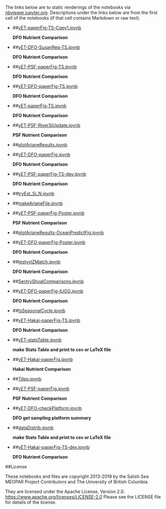 The links below are to static renderings of the notebooks via
[nbviewer.jupyter.org](https://nbviewer.jupyter.org/).
Descriptions under the links below are from the first cell of the notebooks
(if that cell contains Markdown or raw text).

* ##[vET-paperFig-TS-Copy1.ipynb](https://nbviewer.jupyter.org/urls/bitbucket.org/salishsea/analysis-elise-2/raw/tip/notebooks/bioTuning/evalFigs/vET-paperFig-TS-Copy1.ipynb)  
    
    **DFO Nutrient Comparison**  

* ##[vET-DFO-SusanReq-TS.ipynb](https://nbviewer.jupyter.org/urls/bitbucket.org/salishsea/analysis-elise-2/raw/tip/notebooks/bioTuning/evalFigs/vET-DFO-SusanReq-TS.ipynb)  
    
    **DFO Nutrient Comparison**  

* ##[vET-PSF-paperFig-TS.ipynb](https://nbviewer.jupyter.org/urls/bitbucket.org/salishsea/analysis-elise-2/raw/tip/notebooks/bioTuning/evalFigs/vET-PSF-paperFig-TS.ipynb)  
    
    **DFO Nutrient Comparison**  

* ##[vET-DFO-paperFig-TS.ipynb](https://nbviewer.jupyter.org/urls/bitbucket.org/salishsea/analysis-elise-2/raw/tip/notebooks/bioTuning/evalFigs/vET-DFO-paperFig-TS.ipynb)  
    
    **DFO Nutrient Comparison**  

* ##[vET-paperFig-TS.ipynb](https://nbviewer.jupyter.org/urls/bitbucket.org/salishsea/analysis-elise-2/raw/tip/notebooks/bioTuning/evalFigs/vET-paperFig-TS.ipynb)  
    
    **DFO Nutrient Comparison**  

* ##[vET-PSF-RiverSiUpdate.ipynb](https://nbviewer.jupyter.org/urls/bitbucket.org/salishsea/analysis-elise-2/raw/tip/notebooks/bioTuning/evalFigs/vET-PSF-RiverSiUpdate.ipynb)  
    
    **PSF Nutrient Comparison**  

* ##[plotArianeResults.ipynb](https://nbviewer.jupyter.org/urls/bitbucket.org/salishsea/analysis-elise-2/raw/tip/notebooks/bioTuning/evalFigs/plotArianeResults.ipynb)  
    
* ##[vET-DFO-paperFig.ipynb](https://nbviewer.jupyter.org/urls/bitbucket.org/salishsea/analysis-elise-2/raw/tip/notebooks/bioTuning/evalFigs/vET-DFO-paperFig.ipynb)  
    
    **DFO Nutrient Comparison**  

* ##[vET-PSF-paperFig-TS-dev.ipynb](https://nbviewer.jupyter.org/urls/bitbucket.org/salishsea/analysis-elise-2/raw/tip/notebooks/bioTuning/evalFigs/vET-PSF-paperFig-TS-dev.ipynb)  
    
    **DFO Nutrient Comparison**  

* ##[tryEst_Si_N.ipynb](https://nbviewer.jupyter.org/urls/bitbucket.org/salishsea/analysis-elise-2/raw/tip/notebooks/bioTuning/evalFigs/tryEst_Si_N.ipynb)  
    
* ##[makeArianeFile.ipynb](https://nbviewer.jupyter.org/urls/bitbucket.org/salishsea/analysis-elise-2/raw/tip/notebooks/bioTuning/evalFigs/makeArianeFile.ipynb)  
    
* ##[vET-PSF-paperFig-Poster.ipynb](https://nbviewer.jupyter.org/urls/bitbucket.org/salishsea/analysis-elise-2/raw/tip/notebooks/bioTuning/evalFigs/vET-PSF-paperFig-Poster.ipynb)  
    
    **PSF Nutrient Comparison**  

* ##[plotArianeResults-OceanPredictFig.ipynb](https://nbviewer.jupyter.org/urls/bitbucket.org/salishsea/analysis-elise-2/raw/tip/notebooks/bioTuning/evalFigs/plotArianeResults-OceanPredictFig.ipynb)  
    
* ##[vET-DFO-paperFig-Poster.ipynb](https://nbviewer.jupyter.org/urls/bitbucket.org/salishsea/analysis-elise-2/raw/tip/notebooks/bioTuning/evalFigs/vET-DFO-paperFig-Poster.ipynb)  
    
    **DFO Nutrient Comparison**  

* ##[testvvlZMatch.ipynb](https://nbviewer.jupyter.org/urls/bitbucket.org/salishsea/analysis-elise-2/raw/tip/notebooks/bioTuning/evalFigs/testvvlZMatch.ipynb)  
    
    **DFO Nutrient Comparison**  

* ##[SentryShoalComparisons.ipynb](https://nbviewer.jupyter.org/urls/bitbucket.org/salishsea/analysis-elise-2/raw/tip/notebooks/bioTuning/evalFigs/SentryShoalComparisons.ipynb)  
    
* ##[vET-DFO-paperFig-IUGG.ipynb](https://nbviewer.jupyter.org/urls/bitbucket.org/salishsea/analysis-elise-2/raw/tip/notebooks/bioTuning/evalFigs/vET-DFO-paperFig-IUGG.ipynb)  
    
    **DFO Nutrient Comparison**  

* ##[tsSeasonalCycle.ipynb](https://nbviewer.jupyter.org/urls/bitbucket.org/salishsea/analysis-elise-2/raw/tip/notebooks/bioTuning/evalFigs/tsSeasonalCycle.ipynb)  
    
* ##[vET-Hakai-paperFig-TS.ipynb](https://nbviewer.jupyter.org/urls/bitbucket.org/salishsea/analysis-elise-2/raw/tip/notebooks/bioTuning/evalFigs/vET-Hakai-paperFig-TS.ipynb)  
    
    **DFO Nutrient Comparison**  

* ##[vET-statsTable.ipynb](https://nbviewer.jupyter.org/urls/bitbucket.org/salishsea/analysis-elise-2/raw/tip/notebooks/bioTuning/evalFigs/vET-statsTable.ipynb)  
    
    **make Stats Table and print to csv or LaTeX file**  

* ##[vET-Hakai-paperFig.ipynb](https://nbviewer.jupyter.org/urls/bitbucket.org/salishsea/analysis-elise-2/raw/tip/notebooks/bioTuning/evalFigs/vET-Hakai-paperFig.ipynb)  
    
    **Hakai Nutrient Comparison**  

* ##[Tdep.ipynb](https://nbviewer.jupyter.org/urls/bitbucket.org/salishsea/analysis-elise-2/raw/tip/notebooks/bioTuning/evalFigs/Tdep.ipynb)  
    
* ##[vET-PSF-paperFig.ipynb](https://nbviewer.jupyter.org/urls/bitbucket.org/salishsea/analysis-elise-2/raw/tip/notebooks/bioTuning/evalFigs/vET-PSF-paperFig.ipynb)  
    
    **PSF Nutrient Comparison**  

* ##[vET-DFO-checkPlatform.ipynb](https://nbviewer.jupyter.org/urls/bitbucket.org/salishsea/analysis-elise-2/raw/tip/notebooks/bioTuning/evalFigs/vET-DFO-checkPlatform.ipynb)  
    
    **DFO get sampling platform summary**  

* ##[dataDistrib.ipynb](https://nbviewer.jupyter.org/urls/bitbucket.org/salishsea/analysis-elise-2/raw/tip/notebooks/bioTuning/evalFigs/dataDistrib.ipynb)  
    
    **make Stats Table and print to csv or LaTeX file**  

* ##[vET-Hakai-paperFig-TS-dev.ipynb](https://nbviewer.jupyter.org/urls/bitbucket.org/salishsea/analysis-elise-2/raw/tip/notebooks/bioTuning/evalFigs/vET-Hakai-paperFig-TS-dev.ipynb)  
    
    **DFO Nutrient Comparison**  


##License

These notebooks and files are copyright 2013-2019
by the Salish Sea MEOPAR Project Contributors
and The University of British Columbia.

They are licensed under the Apache License, Version 2.0.
https://www.apache.org/licenses/LICENSE-2.0
Please see the LICENSE file for details of the license.
